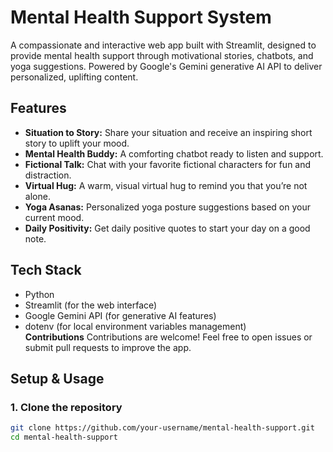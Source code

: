 # Mental Health Support System

A compassionate and interactive web app built with Streamlit, designed to provide mental health support through motivational stories, chatbots, and yoga suggestions. Powered by Google's Gemini generative AI API to deliver personalized, uplifting content.

## Features

- **Situation to Story:** Share your situation and receive an inspiring short story to uplift your mood.
- **Mental Health Buddy:** A comforting chatbot ready to listen and support.
- **Fictional Talk:** Chat with your favorite fictional characters for fun and distraction.
- **Virtual Hug:** A warm, visual virtual hug to remind you that you’re not alone.
- **Yoga Asanas:** Personalized yoga posture suggestions based on your current mood.
- **Daily Positivity:** Get daily positive quotes to start your day on a good note.

## Tech Stack

- Python  
- Streamlit (for the web interface)  
- Google Gemini API (for generative AI features)  
- dotenv (for local environment variables management)  
**Contributions**
Contributions are welcome! Feel free to open issues or submit pull requests to improve the app.

## Setup & Usage

### 1. Clone the repository

```bash
git clone https://github.com/your-username/mental-health-support.git
cd mental-health-support

